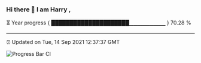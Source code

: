 ### Hi there 👋 I am Harry , 

⏳ Year progress { █████████████████████▁▁▁▁▁▁▁▁▁ } 70.28 %

---

⏰ Updated on Tue, 14 Sep 2021 12:37:37 GMT

![Progress Bar CI](https://github.com/duykhang68/duykhang68/workflows/Progress%20Bar%20CI/badge.svg)
